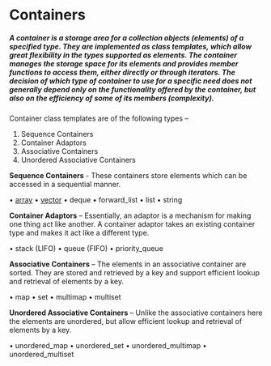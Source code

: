 # Containers

##### A *container* is a storage area for a collection objects (elements) of a specified type. They are implemented as class templates, which allow great flexibility in the types supported as elements. The *container* manages the storage space for its elements and provides member functions to access them, either directly or through iterators. The decision of which type of *container* to use for a specific need does not generally depend only on the functionality offered by the *container*, but also on the efficiency of some of its members (complexity).


Container class templates are of the following types – 

  1. Sequence Containers 
  2. Container Adaptors
  3. Associative Containers
  4. Unordered Associative Containers


**Sequence Containers** - These containers store elements which can be accessed in a sequential manner.

  •	[array](https://github.com/tridibsamanta/CPP_STL/blob/master/Containers/array.cpp)
  •	[vector](https://github.com/tridibsamanta/CPP_STL/blob/master/Containers/vector.cpp)
  •	deque
  •	forward_list
  •	list
  •	string


**Container Adaptors** – Essentially, an adaptor is a mechanism for making one thing act like another. A container adaptor takes an existing container type and makes it act like a different type.

  •	stack (LIFO)
  •	queue (FIFO)
  •	priority_queue


**Associative Containers** – The elements in an associative container are sorted. They are stored and retrieved by a key and support efficient lookup and retrieval of elements by a key. 

  •	map
  •	set
  •	multimap
  •	multiset


**Unordered Associative Containers** – Unlike the associative containers here the elements are unordered, but allow efficient lookup and retrieval of elements by a key. 

  •	unordered_map
  •	unordered_set
  •	unordered_multimap
  •	unordered_multiset














